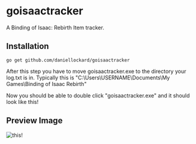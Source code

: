 # goisaactracker

A Binding of Isaac: Rebirth Item tracker.

## Installation
`go get github.com/daniellockard/goisaactracker`

After this step you have to move goisaactracker.exe to the directory your log.txt is in. Typically this is "C:\Users\USERNAME\Documents\My Games\Binding of Isaac Rebirth"

Now you should be able to double click "goisaactracker.exe" and it should look like this!

## Preview Image

![this!](http://i.imgur.com/OkrCf4R.png)
